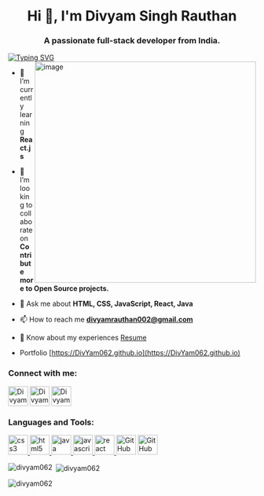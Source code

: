<h1 align="center">Hi 👋, I'm Divyam Singh Rauthan</h1>
<h3 align="center">A passionate full-stack developer from India.</h3>
<a href="https://git.io/typing-svg"><img src="https://readme-typing-svg.demolab.com?font=Fira+Code&pause=1000&color=18F725&random=false&width=435&lines=Full-Stack+Developer;MERN+Stack+Developer;Nice+to+meet+you........" alt="Typing SVG" /></a>
<img width="450px" align="right" src="https://user-images.githubusercontent.com/58518192/87162442-bf3e8180-c2e7-11ea-9f2a-53a50306b7ce.gif" alt="image">

- 🌱 I’m currently learning **React.js**

- 👯 I’m looking to collaborate on **Contribute more to Open Source projects.**

- 💬 Ask me about **HTML, CSS, JavaScript, React, Java**

- 📫 How to reach me **divyamrauthan002@gmail.com**

- 📄 Know about my experiences [Resume](https://drive.google.com/file/d/1Yodc3R_PdfPxjIgUX3Dvr2xtixe_ukKd/view?usp=sharing)

- Portfolio [https://DivYam062.github.io](https://DivYam062.github.io)

<h3 align="left">Connect with me:</h3>
<p align="left">
<a href="https://linkedin.com/in/https://www.linkedin.com/in/divyam-rauthan-593030217/" target="blank"><img align="center" src="https://user-images.githubusercontent.com/74038190/235294012-0a55e343-37ad-4b0f-924f-c8431d9d2483.gif" alt="Divyam-Singh-Rauthan" height="40" width="40" /></a>
<a href="https://fb.com/https://www.facebook.com/divyam.rauthan/" target="blank"><img align="center" src="https://encrypted-tbn0.gstatic.com/images?q=tbn:ANd9GcRqnn6t7jjI7kvNxH0xbWvwTi081tsqsDIEzA&usqp=CAU" alt="Divyam-Singh-Rauthan" height="40" width="40" /></a>
<a href="https://instagram.com/https://www.instagram.com/divyam_rauthan/" target="blank"><img align="center" src="https://encrypted-tbn0.gstatic.com/images?q=tbn:ANd9GcT1xx5W1Cgc6xhZWVOU6c7xcQovFUuJLZGPnw&usqp=CAU" alt="Divyam-Singh-Rauthan" height="40" width="40" /></a>
</p>

<h3 align="left">Languages and Tools:</h3>
<p align="left"> <a href="https://www.w3schools.com/css/" target="_blank" rel="noreferrer"> <img src="https://upload.wikimedia.org/wikipedia/commons/thumb/6/62/CSS3_logo.svg/180px-CSS3_logo.svg.png" alt="css3" width="40" height="40"/> </a> <a href="https://www.w3.org/html/" target="_blank" rel="noreferrer"> <img src="https://upload.wikimedia.org/wikipedia/commons/thumb/3/38/HTML5_Badge.svg/800px-HTML5_Badge.svg.png" alt="html5" width="40" height="40"/> </a> <a href="https://www.java.com" target="_blank" rel="noreferrer"> <img src="https://encrypted-tbn0.gstatic.com/images?q=tbn:ANd9GcTjZ0riCrFk0RtnY6Jf-ApEtw8RRL2_OaOfRQ&usqp=CAU" alt="java" width="40" height="40"/> </a> <a href="https://developer.mozilla.org/en-US/docs/Web/JavaScript" target="_blank" rel="noreferrer"> <img src="https://user-images.githubusercontent.com/74038190/212257454-16e3712e-945a-4ca2-b238-408ad0bf87e6.gif" alt="javascript" width="40" height="40"/> </a> <a href="https://reactjs.org/" target="_blank" rel="noreferrer"> <img src="https://user-images.githubusercontent.com/74038190/212257467-871d32b7-e401-42e8-a166-fcfd7baa4c6b.gif" alt="react" width="40" height="40"/> </a> <a href="https://github.com" target="_blank" rel="noreferrer"> <img src="https://user-images.githubusercontent.com/74038190/212257468-1e9a91f1-b626-4baa-b15d-5c385dfa7ed2.gif" alt="GitHub" width="40" height="40"/></a> <a href="https://code.visualstudio.com" target="_blank" rel="noreferrer"> <img src="https://user-images.githubusercontent.com/74038190/212257465-7ce8d493-cac5-494e-982a-5a9deb852c4b.gif" alt="GitHub" width="40" height="40"/></a>
</p>

<p><img align="left" src="https://github-readme-stats.vercel.app/api/top-langs?username=divyam062&show_icons=true&locale=en&layout=compact" alt="divyam062" /></p>

<p>&nbsp;<img align="center" src="https://github-readme-stats.vercel.app/api?username=divyam062&show_icons=true&locale=en" alt="divyam062" /></p>

<p><img align="center" src="https://github-readme-streak-stats.herokuapp.com/?user=divyam062&" alt="divyam062" /></p>
